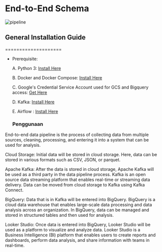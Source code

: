 # End-to-End Schema
![pipeline](https://user-images.githubusercontent.com/98518827/229811525-ec80d440-870e-451e-9ed3-1c985386acf1.jpeg)



## General Installation Guide

====================
- Prerequisite:

    A. Python 3: [Install Here](https://www.python.org/downloads/)
    
    B. Docker and Docker Compose: [Install Here](https://docs.docker.com/engine/install/ubuntu/)
    
    C. Google's Credential Service Account used for GCS and Bigquery access: [Get Here](https://developers.google.com/workspace/guides/create-credentials)
    
    D. Kafka: [Install Here]([https://docs.getdbt.com/docs/get-started/pip-install](https://kafka.apache.org/quickstart))
    
    E. Airflow : [Install Here]([https://docs.docker.com/engine/install/ubuntu/](https://airflow.apache.org/docs/apache-airflow/stable/installation/index.html))
    
    ### Penggunaan
End-to-end data pipeline is the process of collecting data from multiple sources, cleaning, processing, and entering it into a system that can be used for analysis.

Cloud Storage: Initial data will be stored in cloud storage. Here, data can be stored in various formats such as CSV, JSON, or parquet.

Apache Kafka: After the data is stored in cloud storage, Apache Kafka will be used as a third party in the data pipeline process. Kafka is an open source data streaming platform that enables real-time or streaming data delivery. Data can be moved from cloud storage to Kafka using Kafka Connect.

BigQuery: Data that is in Kafka will be entered into BigQuery. BigQuery is a cloud data warehouse that enables large-scale data processing and data analysis across an organization. In BigQuery, data can be managed and stored in structured tables and then used for analysis.

Looker Studio: Once data is entered into BigQuery, Looker Studio will be used as a platform to visualize and analyze data. Looker Studio is a Business Intelligence (BI) platform that enables users to create reports and dashboards, perform data analysis, and share information with teams in real-time.
   
